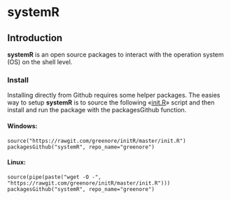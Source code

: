 systemR
=======

## Introduction

**systemR** is an open source packages to interact with the operation system (OS) on the shell level.

### Install 

Installing directly from Github requires some helper packages. The easies way to setup **systemR** is to source the following «[init.R][1]» script and then install and run the package with the packagesGithub function. 

#### Windows:
```
source("https://rawgit.com/greenore/initR/master/init.R")
packagesGithub("systemR", repo_name="greenore")
```

#### Linux:
```
source(pipe(paste("wget -O -", "https://rawgit.com/greenore/initR/master/init.R")))
packagesGithub("systemR", repo_name="greenore")
```

[1]: https://github.com/greenore/initR/blob/master/init.R
[2]: http://www.bioconductor.org/packages/release/bioc/html/EBImage.html
